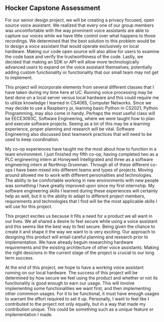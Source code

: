 ## Hocker Capstone Assessment

For our senior design project, we will be creating a privacy focused, open source voice assistant. We realized that every one of our group members was uncomfortable with the way prominent voice assistants are able to capture our voices while we have little control over what happens to those recordings. We determined that the best solution to this problem would be to design a voice assistant that would operate exclusively on local hardware. Making our code open source will also allow for users to examine the code base and verify the trustworthiness of the code. Lastly, we decided that making an SDK or API will allow more technologically advanced users to expand on the voice assistant themselves, potentially adding custom functionality or functionality that our small team may not get to implement. 

This project will incorporate elements from several different classes that I have taken during my time here at UC. Running voice processing may be best done on a local server versus local hardware and this could require me to utilize knowledge I learned in CS4065, Computer Networks. Since we may decide to use a Raspberry pi, learning basic Python in CS2021, Python Programming, may also come in handy. Perhaps the most useful class will be EECE3093C, Software Engineering, where we were taught how to plan and execute software projects. Seeing as a lot of this may be a learning experience, proper planning and research will be vital. Software Engineering also discussed best teamwork practices that will need to be used to keep coordination.

My co-op experiences have taught me the most about how to function in a team environment. I just finished my fifth co-op, having completed two as a PLC engineering intern at Honeywell Intelligrated and three as a software engineering intern at Northrop Grumman. Through all of these different co-ops I have been mixed into different teams and types of projects. Moving around allowed me to work with different personalities and technologies. The ability to be comfortable working in new environments with new people was something I have greatly improved upon since my first internship. My software engineering skills I learned during these experiences will certainly help as well, but it is the ability to adapt to different project members, requirements and technologies that I find will be the most applicable skills I will use for this project.

This project excites us because it fills a need for a product we all want in our lives. We all shared a desire to feel secure while using a voice assistant and this seems like the best way to feel secure. Being given the chance to create it and shape it the way we want to is very exciting. Our approach to designing this product will entail careful planning and research prior to implementation. We have already beguin researching hardware requirements and the existing architecture of other voice assistants. Making the right desicions in the current stage of the project is crucial to our long term success.

At the end of this project, we hope to have a working voice assistant running on our local hardware. The success of this project will be determined by how secure we feel using the product and whether or not its functionality is good enough to earn our usage. This will involve implementing some functionalities we want first, and then implementing other commmon usages. For it to be functional, it must have enough usages to warrant the effort required to set it up. Personally, I want to feel like I contributed to the project not only equally, but in a way that made my contribution unique. This could be something such as a unique feature or implementation I made.  

        

